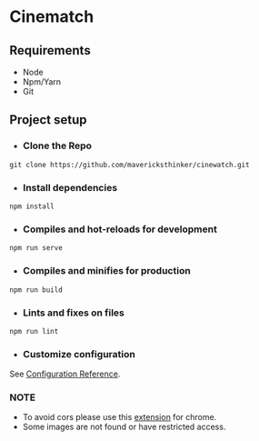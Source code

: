 # Cinematch

## Requirements

- Node
- Npm/Yarn
- Git

## Project setup

- ### Clone the Repo

```shell
git clone https://github.com/mavericksthinker/cinewatch.git
```

- ### Install dependencies

```shell
npm install
```

- ### Compiles and hot-reloads for development

```shell
npm run serve
```

- ### Compiles and minifies for production

```shell
npm run build
```

- ### Lints and fixes on files
```shell
npm run lint
```

- ### Customize configuration
See [Configuration Reference](https://cli.vuejs.org/config/).

### NOTE

- To avoid cors please use this [extension](https://chrome.google.com/webstore/detail/allow-cors-access-control/lhobafahddgcelffkeicbaginigeejlf) for chrome.
- Some images are not found or have restricted access.
